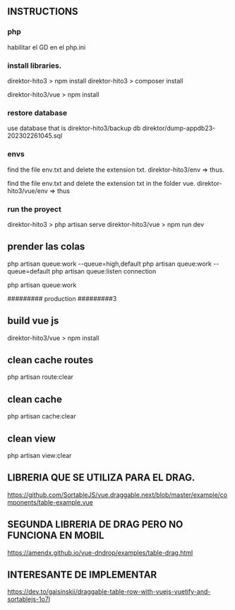 ## INSTRUCTIONS

### php

habilitar el GD en el php.ini

### install libraries.


direktor-hito3 > npm install
direktor-hito3 > composer install

direktor-hito3/vue > npm install

### restore database

use database that is
direktor-hito3/backup db direktor/dump-appdb23-202302261045.sql

### envs

find the file env.txt and delete the extension txt.
direktor-hito3/env     => thus.


find the file env.txt and delete the extension txt in the folder vue.
direktor-hito3/vue/env    => thus


### run the proyect
direktor-hito3 > php artisan serve
direktor-hito3/vue > npm run dev


## prender las colas
php artisan queue:work --queue=high,default
php artisan queue:work --queue=default
php artisan queue:listen connection

php artisan queue:work

######### production #########3

## build vue js
direktor-hito3/vue > npm install

## clean cache routes
php artisan route:clear

## clean cache
php artisan cache:clear

## clean view
php artisan view:clear

## LIBRERIA QUE SE UTILIZA PARA EL DRAG.

https://github.com/SortableJS/vue.draggable.next/blob/master/example/components/table-example.vue

## SEGUNDA LIBRERIA DE DRAG PERO NO FUNCIONA EN MOBIL
https://amendx.github.io/vue-dndrop/examples/table-drag.html

## INTERESANTE DE IMPLEMENTAR

https://dev.to/gaisinskii/draggable-table-row-with-vuejs-vuetify-and-sortablejs-1o7l

